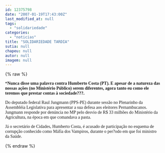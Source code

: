 ```yaml
---
id: 12375798
date: "2007-01-19T17:43:00Z"
last_modified_at: null
tags:
  - "solidariedade"
categories:
  - "noticias"
title: "SOLIDARIEDADE TARDIA"
sutia: null
chapeu: null
autor: null
imagem: null
---
```

{% raw %}
<p><P><STRONG><FONT face=Verdana>“Nunca disse uma palavra contra Humberto Costa (PT). E apesar de a natureza das nossas ações (no Ministério Público) serem diferentes, agora tanto eu como ele teremos que prestar contas à sociedade???.</FONT></STRONG></P></p>
<p><P><FONT face=Verdana>Do deputado federal Raul Jungmann (PPS-PE) durante sessão no Plenarinho da Assembléia Legislativa para apresentar a sua defesa aos eleitores Pernambucanos. </FONT><FONT face=Verdana>Jungmann responde por denúncia no MP pelo desvio de R$ 33 milhões do Ministério da Agricultura, na época em que comandava a pasta. </FONT></P></p>
<p><P><FONT face=Verdana>Já o secretário de Cidades, Humberto Costa, é acusado de participação no esquema de corrupção conhecido como Máfia dos Vampiros, durante o per?odo em que foi ministro da Saúde.&nbsp;&nbsp;&nbsp; </FONT></P> </p>
{% endraw %}